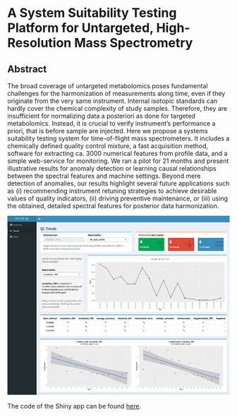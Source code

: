 # A System Suitability Testing Platform for Untargeted, High-Resolution Mass Spectrometry


## Abstract

The broad coverage of untargeted metabolomics poses fundamental challenges for the harmonization of measurements along time, even if they originate from the very same instrument. Internal isotopic standards can hardly cover the chemical complexity of study samples. Therefore, they are insufficient for normalizing data a posteriori as done for targeted metabolomics. Instead, it is crucial to verify instrument’s performance a priori, that is before sample are injected. Here we propose a systems suitability testing system for time-of-flight mass spectrometers. It includes a chemically defined quality control mixture, a fast acquisition method, software for extracting ca. 3000 numerical features from profile data, and a simple web-service for monitoring. We ran a pilot for 21 months and present illustrative results for anomaly detection or learning causal relationships between the spectral features and machine settings. Beyond mere detection of anomalies, our results highlight several future applications such as (i) recommending instrument retuning strategies to achieve desirable values of quality indicators, (ii) driving preventive maintenance, or (iii) using the obtained, detailed spectral features for posterior data harmonization.

![Monitoring system snapshot](https://github.com/dmitrav/monitoring_system/blob/master/img/snapshot.png)

The code of the Shiny app can be found [here](https://github.com/zamboni-lab/SST-platform-shiny).
